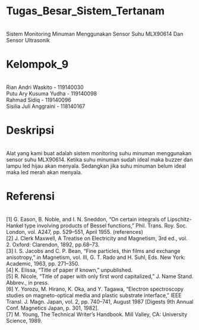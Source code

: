 # Tugas_Besar_Sistem_Tertanam
<br/>Sistem Monitoring Minuman Menggunakan Sensor Suhu MLX90614 Dan Sensor Ultrasonik

# Kelompok_9
<br/>Rian Andri Waskito - 119140030
<br/>Putu Ary Kusuma Yudha - 119140098
<br/>Rahmad Sidiq - 119140096
<br/>Sisilia Juli Anggraini - 118140167

# Deskripsi
<br/>Alat yang kami buat adalah sistem monitoring suhu minuman menggunakan sensor suhu MLX90614. Ketika suhu minuman sudah ideal maka buzzer dan lampu led hijau akan menyala. Sedangkan jika suhu minuman belum ideal maka led merah akan menyala.

# Referensi
<br/>[1] G. Eason, B. Noble, and I. N. Sneddon, “On certain integrals of Lipschitz-Hankel type involving products of Bessel functions,” Phil. Trans. Roy. Soc. London, vol. A247, pp. 529–551, April 1955. (references)
<br/>[2] J. Clerk Maxwell, A Treatise on Electricity and Magnetism, 3rd ed., vol. 2. Oxford: Clarendon, 1892, pp.68–73.
<br/>[3] I. S. Jacobs and C. P. Bean, “Fine particles, thin films and exchange anisotropy,” in Magnetism, vol. III, G. T. Rado and H. Suhl, Eds. New York: Academic, 1963, pp. 271–350.
<br/>[4] K. Elissa, “Title of paper if known,” unpublished.
<br/>[5] R. Nicole, “Title of paper with only first word capitalized,” J. Name Stand. Abbrev., in press.
<br/>[6] Y. Yorozu, M. Hirano, K. Oka, and Y. Tagawa, “Electron spectroscopy studies on magneto-optical media and plastic substrate interface,” IEEE Transl. J. Magn. Japan, vol. 2, pp. 740–741, August 1987 [Digests 9th Annual Conf. Magnetics Japan, p. 301, 1982].
<br/>[7] M. Young, The Technical Writer’s Handbook. Mill Valley, CA: University Science, 1989.
